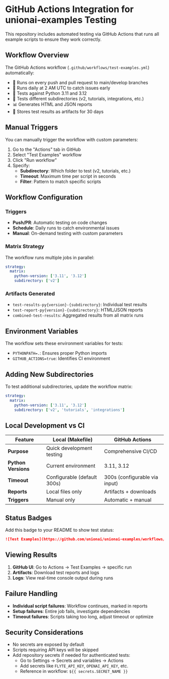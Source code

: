 # GitHub Actions Integration for unionai-examples Testing

This repository includes automated testing via GitHub Actions that runs all example scripts to ensure they work correctly.

## Workflow Overview

The GitHub Actions workflow (`.github/workflows/test-examples.yml`) automatically:

- 🚀 Runs on every push and pull request to main/develop branches
- 📅 Runs daily at 2 AM UTC to catch issues early
- 🐍 Tests against Python 3.11 and 3.12
- 📂 Tests different subdirectories (v2, tutorials, integrations, etc.)
- 📊 Generates HTML and JSON reports
- 💾 Stores test results as artifacts for 30 days

## Manual Triggers

You can manually trigger the workflow with custom parameters:

1. Go to the "Actions" tab in GitHub
2. Select "Test Examples" workflow
3. Click "Run workflow"
4. Specify:
   - **Subdirectory**: Which folder to test (v2, tutorials, etc.)
   - **Timeout**: Maximum time per script in seconds
   - **Filter**: Pattern to match specific scripts

## Workflow Configuration

### Triggers
- **Push/PR**: Automatic testing on code changes
- **Schedule**: Daily runs to catch environmental issues
- **Manual**: On-demand testing with custom parameters

### Matrix Strategy
The workflow runs multiple jobs in parallel:
```yaml
strategy:
  matrix:
    python-version: ['3.11', '3.12']
    subdirectory: ['v2']
```

### Artifacts Generated
- `test-results-py{version}-{subdirectory}`: Individual test results
- `test-report-py{version}-{subdirectory}`: HTML/JSON reports
- `combined-test-results`: Aggregated results from all matrix runs

## Environment Variables

The workflow sets these environment variables for tests:
- `PYTHONPATH=.`: Ensures proper Python imports
- `GITHUB_ACTIONS=true`: Identifies CI environment

## Adding New Subdirectories

To test additional subdirectories, update the workflow matrix:

```yaml
strategy:
  matrix:
    python-version: ['3.11', '3.12']
    subdirectory: ['v2', 'tutorials', 'integrations']
```

## Local Development vs CI

| Feature | Local (Makefile) | GitHub Actions |
|---------|------------------|----------------|
| **Purpose** | Quick development testing | Comprehensive CI/CD |
| **Python Versions** | Current environment | 3.11, 3.12 |
| **Timeout** | Configurable (default 300s) | 300s (configurable via input) |
| **Reports** | Local files only | Artifacts + downloads |
| **Triggers** | Manual only | Automatic + manual |

## Status Badges

Add this badge to your README to show test status:

```markdown
![Test Examples](https://github.com/unionai/unionai-examples/workflows/Test%20Examples/badge.svg)
```

## Viewing Results

1. **GitHub UI**: Go to Actions → Test Examples → specific run
2. **Artifacts**: Download test reports and logs
3. **Logs**: View real-time console output during runs

## Failure Handling

- **Individual script failures**: Workflow continues, marked in reports
- **Setup failures**: Entire job fails, investigate dependencies
- **Timeout failures**: Scripts taking too long, adjust timeout or optimize

## Security Considerations

- No secrets are exposed by default
- Scripts requiring API keys will be skipped
- Add repository secrets if needed for authenticated tests:
  - Go to Settings → Secrets and variables → Actions
  - Add secrets like `FLYTE_API_KEY`, `OPENAI_API_KEY`, etc.
  - Reference in workflow: `${{ secrets.SECRET_NAME }}`